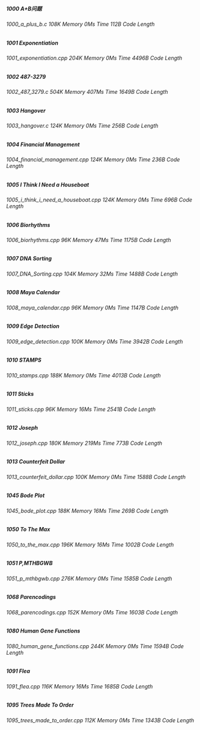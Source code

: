


##### 1000 A+B问题
###### 1000_a_plus_b.c 108K Memory 0Ms Time 112B Code Length

##### 1001 Exponentiation
###### 1001_exponentiation.cpp 204K Memory 0Ms Time 4496B Code Length

##### 1002 487-3279
###### 1002_487_3279.c 504K Memory 407Ms Time 1649B Code Length

##### 1003 Hangover
###### 1003_hangover.c 124K Memory 0Ms Time 256B Code Length

##### 1004 Financial Management
###### 1004_financial_management.cpp 124K Memory 0Ms Time 236B Code Length

##### 1005 I Think I Need a Houseboat
###### 1005_i_think_i_need_a_houseboat.cpp 124K Memory 0Ms Time 696B Code Length

##### 1006 Biorhythms
###### 1006_biorhythms.cpp 96K Memory 47Ms Time 1175B Code Length

##### 1007 DNA Sorting
###### 1007_DNA_Sorting.cpp 104K Memory 32Ms Time 1488B Code Length

##### 1008 Maya Calendar
###### 1008_maya_calendar.cpp 96K Memory 0Ms Time 1147B Code Length

##### 1009 Edge Detection
###### 1009_edge_detection.cpp 100K Memory 0Ms Time 3942B Code Length

##### 1010 STAMPS
###### 1010_stamps.cpp 188K Memory 0Ms Time 4013B Code Length

##### 1011 Sticks
###### 1011_sticks.cpp 96K Memory 16Ms Time 2541B Code Length

##### 1012 Joseph
###### 1012_joseph.cpp 180K Memory 219Ms Time 773B Code Length

##### 1013 Counterfeit Dollar
###### 1013_counterfeit_dollar.cpp 100K Memory 0Ms Time 1588B Code Length

##### 1045 Bode Plot
###### 1045_bode_plot.cpp 188K Memory 16Ms Time 269B Code Length

##### 1050 To The Max
###### 1050_to_the_max.cpp 196K Memory 16Ms Time 1002B Code Length

##### 1051 P,MTHBGWB
###### 1051_p_mthbgwb.cpp 276K Memory 0Ms Time 1585B Code Length

##### 1068 Parencodings
###### 1068_parencodings.cpp 152K Memory 0Ms Time 1603B Code Length

##### 1080 Human Gene Functions
###### 1080_human_gene_functions.cpp 244K Memory 0Ms Time 1594B Code Length

##### 1091 Flea
###### 1091_flea.cpp 116K Memory 16Ms Time 1685B Code Length

##### 1095 Trees Made To Order
###### 1095_trees_made_to_order.cpp 112K Memory 0Ms Time 1343B Code Length

